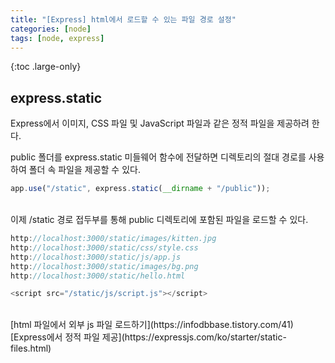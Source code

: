 ```yaml
---
title: "[Express] html에서 로드할 수 있는 파일 경로 설정"
categories: [node]
tags: [node, express]
---
```


{:toc .large-only}

## express.static

Express에서 이미지, CSS 파일 및 JavaScript 파일과 같은 정적 파일을 제공하려 한다.

public 폴더를 express.static 미들웨어 함수에 전달하면 디렉토리의 절대 경로를 사용하여 폴더 속 파일을 제공할 수 있다.

```js
app.use("/static", express.static(__dirname + "/public"));
```

<br/>
이제 /static 경로 접두부를 통해 public 디렉토리에 포함된 파일을 로드할 수 있다.

```js
http://localhost:3000/static/images/kitten.jpg
http://localhost:3000/static/css/style.css
http://localhost:3000/static/js/app.js
http://localhost:3000/static/images/bg.png
http://localhost:3000/static/hello.html
```

```js
<script src="/static/js/script.js"></script>
```

<br/>
[html 파일에서 외부 js 파일 로드하기](https://infodbbase.tistory.com/41)<br/>
[Express에서 정적 파일 제공](https://expressjs.com/ko/starter/static-files.html)
